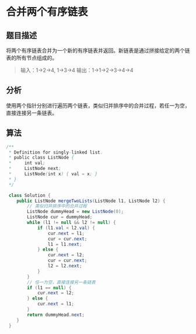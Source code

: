 # 合并两个有序链表

## 题目描述

将两个有序链表合并为一个新的有序链表并返回。新链表是通过拼接给定的两个链表的所有节点组成的。 

>输入：1->2->4, 1->3->4
>输出：1->1->2->3->4->4

## 分析

使用两个指针分别进行遍历两个链表，类似归并排序中的合并过程，若任一为空，直接连接另一条链表。

## 算法

```java
/**
 * Definition for singly-linked list.
 * public class ListNode {
 *     int val;
 *     ListNode next;
 *     ListNode(int x) { val = x; }
 * }
 */

 class Solution {
    public ListNode mergeTwoLists(ListNode l1, ListNode l2) {
        // 类似归并排序中的合并过程
        ListNode dummyHead = new ListNode(0);
        ListNode cur = dummyHead;
        while (l1 != null && l2 != null) {
            if (l1.val < l2.val) {
                cur.next = l1;
                cur = cur.next;
                l1 = l1.next;
            } else {
                cur.next = l2;
                cur = cur.next;
                l2 = l2.next;
            }
        }
        // 任一为空，直接连接另一条链表
        if (l1 == null) {
            cur.next = l2;
        } else {
            cur.next = l1;
        }
        return dummyHead.next;
    }
 }

```